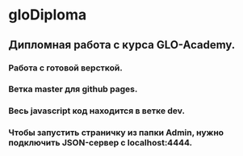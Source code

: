 # gloDiploma
## Дипломная работа с курса GLO-Academy.
### Работа с готовой версткой.
### Ветка master для github pages.
### Весь javascript код находится в ветке dev.
### Чтобы запустить страничку из папки Admin, нужно подключить JSON-сервер с localhost:4444.
